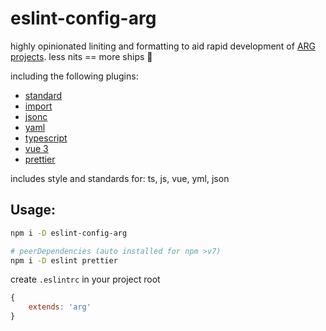 # eslint-config-arg
highly opinionated liniting and formatting to aid rapid development of [ARG projects](https://arg.protocol.ai/). 
less nits == more ships 🚢

including the following plugins:
 - [standard](https://standardjs.com/)
 - [import](https://github.com/import-js/eslint-plugin-import)
 - [jsonc](https://github.com/ota-meshi/eslint-plugin-jsonc/)
 - [yaml](https://github.com/ota-meshi/eslint-plugin-yml)
 - [typescript](https://github.com/typescript-eslint/typescript-eslint)
 - [vue 3](https://github.com/vuejs/eslint-plugin-vue)
 - [prettier](https://github.com/prettier/eslint-plugin-prettier)

includes style and standards for: ts, js, vue, yml, json

## Usage:
```sh
npm i -D eslint-config-arg

# peerDependencies (auto installed for npm >v7)
npm i -D eslint prettier
```

create `.eslintrc` in your project root
```js
{
    extends: 'arg'
}
```